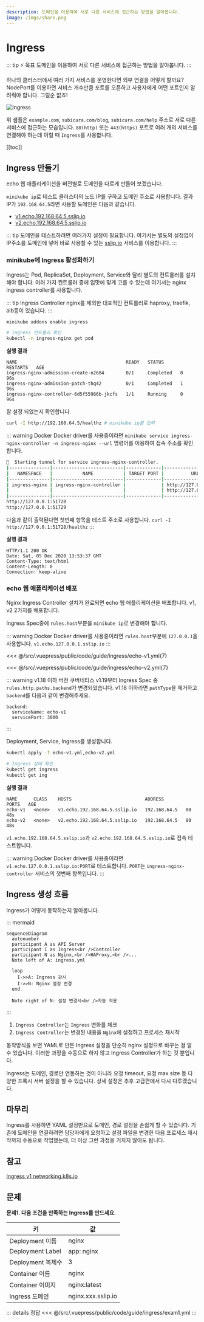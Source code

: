 ```yaml
---
description: 도메인을 이용하여 서로 다른 서비스에 접근하는 방법을 알아봅니다.
image: /imgs/share.png
---
```


# Ingress

::: tip ⚡️ 목표
도메인을 이용하여 서로 다른 서비스에 접근하는 방법을 알아봅니다.
:::

하나의 클러스터에서 여러 가지 서비스를 운영한다면 외부 연결을 어떻게 할까요? NodePort를 이용하면 서비스 개수만큼 포트를 오픈하고 사용자에게 어떤 포트인지 알려줘야 합니다. 그럴순 없죠!

![ingress](./imgs/guide/ingress/ingress.png)

위 샘플은 `example.com`, `subicura.com/blog`, `subicura.com/help` 주소로 서로 다른 서비스에 접근하는 모습입니다. `80(http)` 또는 `443(https)` 포트로 여러 개의 서비스를 연결해야 하는데 이럴 때 `Ingress`를 사용합니다.

[[toc]]

## Ingress 만들기

echo 웹 애플리케이션을 버전별로 도메인을 다르게 만들어 보겠습니다.

`minikube ip`로 테스트 클러스터의 노드 IP를 구하고 도메인 주소로 사용합니다. 결과 IP가 `192.168.64.5`라면 사용할 도메인은 다음과 같습니다.

- [v1.echo.192.168.64.5.sslip.io](http://v1.echo.192.168.64.5.sslip.io)
- [v2.echo.192.168.64.5.sslip.io](http://v2.echo.192.168.64.5.sslip.io)

::: tip
도메인을 테스트하려면 여러가지 설정이 필요합니다. 여기서는 별도의 설정없이 IP주소를 도메인에 넣어 바로 사용할 수 있는 [sslip.io](https://sslip.io) 서비스를 이용합니다.
:::

### minikube에 Ingress 활성화하기

Ingress는 Pod, ReplicaSet, Deployment, Service와 달리 별도의 컨트롤러를 설치해야 합니다. 여러 가지 컨트롤러 중에 입맛에 맞게 고를 수 있는데 여기서는 nginx ingress controller를 사용합니다.

::: tip Ingress Controller
nginx를 제외한 대표적인 컨트롤러로 haproxy, traefik, alb등이 있습니다.
:::

```sh
minikube addons enable ingress

# ingress 컨트롤러 확인
kubectl -n ingress-nginx get pod
```

**실행 결과**

```{2-4}
NAME                                        READY   STATUS      RESTARTS   AGE
ingress-nginx-admission-create-n2684        0/1     Completed   0          96s
ingress-nginx-admission-patch-thq42         0/1     Completed   1          96s
ingress-nginx-controller-6d5f55986b-jkcfs   1/1     Running     0          96s
```

잘 설정 되었는지 확인합니다.

```sh
curl -I http://192.168.64.5/healthz # minikube ip를 입력
```

::: warning Docker
Docker driver를 사용중이라면 `minikube service ingress-nginx-controller -n ingress-nginx --url` 명령어를 이용하여 접속 주소를 확인합니다.

```sh
🏃  Starting tunnel for service ingress-nginx-controller.
|---------------|--------------------------|-------------|------------------------|
|   NAMESPACE   |           NAME           | TARGET PORT |          URL           |
|---------------|--------------------------|-------------|------------------------|
| ingress-nginx | ingress-nginx-controller |             | http://127.0.0.1:51728 |
|               |                          |             | http://127.0.0.1:51729 |
|---------------|--------------------------|-------------|------------------------|
http://127.0.0.1:51728
http://127.0.0.1:51729
```

다음과 같이 출력된다면 첫번째 항목을 테스트 주소로 사용합니다. `curl -I http://127.0.0.1:51728/healthz`
:::

**실행 결과**

```
HTTP/1.1 200 OK
Date: Sat, 05 Dec 2020 13:53:37 GMT
Content-Type: text/html
Content-Length: 0
Connection: keep-alive
```

### echo 웹 애플리케이션 배포

Nginx Ingress Controller 설치가 완료되면 echo 웹 애플리케이션을 배포합니다. v1, v2 2가지를 배포합니다.

Ingress Spec중에 `rules.host`부분을 `minikube ip`로 변경해야 합니다.

::: warning Docker
Docker driver를 사용중이라면 `rules.host`부분에 `127.0.0.1`을 사용합니다. `v1.echo.127.0.0.1.sslip.io`
:::

<<< @/src/.vuepress/public/code/guide/ingress/echo-v1.yml{7}
<code-link link="guide/ingress/echo-v1.yml"/>

<<< @/src/.vuepress/public/code/guide/ingress/echo-v2.yml{7}
<code-link link="guide/ingress/echo-v2.yml"/>

::: warning v1.18 이하 버전
쿠버네티스 v1.19부터 Ingress Spec 중 `rules.http.paths.backend`가 변경되었습니다. v1.18 이하라면 `pathType`을 제거하고 `backend`를 다음과 같이 변경해주세요.

```
backend:
  serviceName: echo-v1
  servicePort: 3000
```

:::

Deployment, Service, Ingress를 생성합니다.

```sh
kubectl apply -f echo-v1.yml,echo-v2.yml

# Ingress 상태 확인
kubectl get ingress
kubectl get ing
```

**실행 결과**

```{2,3}
NAME      CLASS    HOSTS                           ADDRESS        PORTS   AGE
echo-v1   <none>   v1.echo.192.168.64.5.sslip.io   192.168.64.5   80      48s
echo-v2   <none>   v2.echo.192.168.64.5.sslip.io   192.168.64.5   80      48s
```

`v1.echo.192.168.64.5.sslip.io`과 `v2.echo.192.168.64.5.sslip.io`로 접속 테스트합니다.

::: warning Docker
Docker driver를 사용중이라면 `v1.echo.127.0.0.1.sslip.io:PORT`로 테스트합니다. `PORT`는 `ingress-nginx-controller` 서비스의 첫번째 항목입니다.
:::

## Ingress 생성 흐름

Ingress가 어떻게 동작하는지 알아봅니다.

::: mermaid

```mermaid
sequenceDiagram
  autonumber
  participant A as API Server
  participant I as Ingress<br />Controller
  participant N as Nginx,<br />HAProxy,<br />...
  Note left of A: ingress.yml

  loop
    I->>A: Ingress 감시
    I->>N: Nginx 설정 변경
  end

  Note right of N: 설정 변경시<br />자동 적용
```

:::

1. `Ingress Controller`는 `Ingress` 변화를 체크
2. `Ingress Controller`는 변경된 내용을 `Nginx`에 설정하고 프로세스 재시작

동작방식을 보면 YAML로 만든 Ingress 설정을 단순히 nginx 설정으로 바꾸는 걸 알 수 있습니다. 이러한 과정을 수동으로 하지 않고 Ingress Controller가 하는 것 뿐입니다.

Ingress는 도메인, 경로만 연동하는 것이 아니라 요청 timeout, 요청 max size 등 다양한 프록시 서버 설정을 할 수 있습니다. 상세 설정은 추후 고급편에서 다시 다루겠습니다.

## 마무리

Ingress를 사용하면 YAML 설정만으로 도메인, 경로 설정을 손쉽게 할 수 있습니다. 기존에 도메인을 연결하려면 담당자에게 요청하고 설정 파일을 변경한 다음 프로세스 재시작까지 수동으로 작업했는데, 더 이상 그런 과정을 거치지 않아도 됩니다.

## 참고

[Ingress v1 networking.k8s.io](https://kubernetes.io/docs/reference/generated/kubernetes-api/v1.20/#ingress-v1-networking-k8s-io)

## 문제

**문제1. 다음 조건을 만족하는 Ingress를 만드세요.**

| 키                | 값                 |
| ----------------- | ------------------ |
| Deployment 이름   | nginx              |
| Deployment Label  | app: nginx         |
| Deployment 복제수 | 3                  |
| Container 이름    | nginx              |
| Container 이미지  | nginx:latest       |
| Ingress 도메인    | nginx.xxx.sslip.io |

::: details 정답
<<< @/src/.vuepress/public/code/guide/ingress/exam1.yml
<code-link link="guide/ingress/exam1.yml"/>
:::
